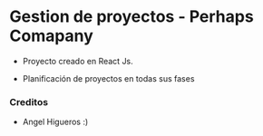 # Gestion de proyectos - Perhaps Comapany

- Proyecto creado en React Js.

- Planificación de proyectos en todas sus fases


### Creditos
  
 - Angel Higueros :) 

